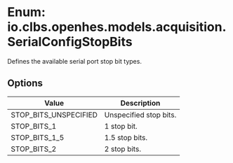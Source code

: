 # Enum: io.clbs.openhes.models.acquisition.SerialConfigStopBits

Defines the available serial port stop bit types.

## Options

| Value | Description |
| --- | --- |
| STOP_BITS_UNSPECIFIED | Unspecified stop bits. |
| STOP_BITS_1 | 1 stop bit. |
| STOP_BITS_1_5 | 1.5 stop bits. |
| STOP_BITS_2 | 2 stop bits. |
